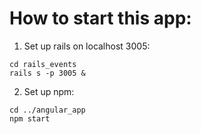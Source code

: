 # How to start this app:

 1. Set up rails on localhost 3005:
```
cd rails_events
rails s -p 3005 &
```
2. Set up npm:
```
cd ../angular_app
npm start
```
